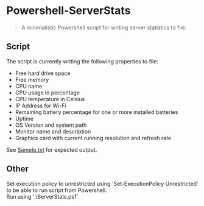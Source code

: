 # Powershell-ServerStats
> A minimalistic Powershell script for writing server statistics to file.


## Script
The script is currently writing the following properties to file:
- Free hard drive space
- Free memory
- CPU name
- CPU usage in percentage
- CPU temperature in Celsius
- IP Address for Wi-Fi
- Remaining battery percentage for one or more installed batteries
- Uptime
- OS Version and system path
- Monitor name and description
- Graphics card with current running resolution and refresh rate

See [Sample.txt](https://github.com/runbert/Powershell-ServerStats/blob/master/Sample.txt) for expected output.

## Other
Set execution policy to unrestricted using 'Set-ExecutionPolicy Unrestricted' to be able to run script from Powershell.\
Run using '.\ServerStats.ps1'


